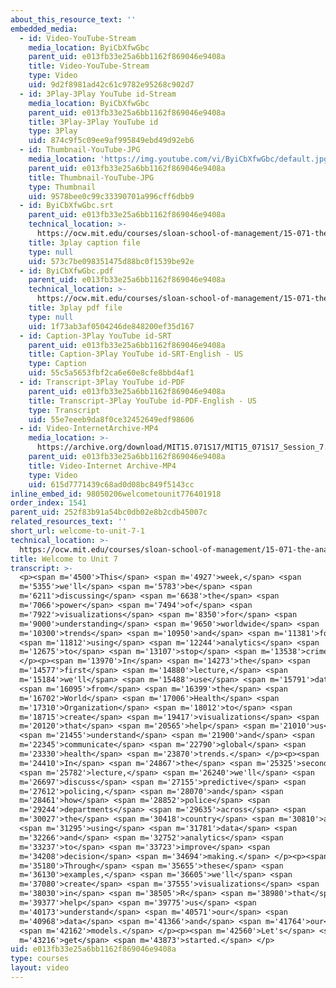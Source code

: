 ```yaml
---
about_this_resource_text: ''
embedded_media:
  - id: Video-YouTube-Stream
    media_location: ByiCbXfwGbc
    parent_uid: e013fb33e25a6bb1162f869046e9408a
    title: Video-YouTube-Stream
    type: Video
    uid: 9d2f8981ad42c61c9782e95268c902d7
  - id: 3Play-3Play YouTube id-Stream
    media_location: ByiCbXfwGbc
    parent_uid: e013fb33e25a6bb1162f869046e9408a
    title: 3Play-3Play YouTube id
    type: 3Play
    uid: 874c9f5c09ee9af995849ebd49d92eb6
  - id: Thumbnail-YouTube-JPG
    media_location: 'https://img.youtube.com/vi/ByiCbXfwGbc/default.jpg'
    parent_uid: e013fb33e25a6bb1162f869046e9408a
    title: Thumbnail-YouTube-JPG
    type: Thumbnail
    uid: 9578bee0c99c33390701a996cff6dbb9
  - id: ByiCbXfwGbc.srt
    parent_uid: e013fb33e25a6bb1162f869046e9408a
    technical_location: >-
      https://ocw.mit.edu/courses/sloan-school-of-management/15-071-the-analytics-edge-spring-2017/visualization/welcome-to-unit-7/welcome-to-unit-7-1/ByiCbXfwGbc.srt
    title: 3play caption file
    type: null
    uid: 573c7be098351475d88bc0f1539be92e
  - id: ByiCbXfwGbc.pdf
    parent_uid: e013fb33e25a6bb1162f869046e9408a
    technical_location: >-
      https://ocw.mit.edu/courses/sloan-school-of-management/15-071-the-analytics-edge-spring-2017/visualization/welcome-to-unit-7/welcome-to-unit-7-1/ByiCbXfwGbc.pdf
    title: 3play pdf file
    type: null
    uid: 1f73ab3af0504246de848200ef35d167
  - id: Caption-3Play YouTube id-SRT
    parent_uid: e013fb33e25a6bb1162f869046e9408a
    title: Caption-3Play YouTube id-SRT-English - US
    type: Caption
    uid: 55c5a5653fbf2ca6e60e8cfe8bbd4af1
  - id: Transcript-3Play YouTube id-PDF
    parent_uid: e013fb33e25a6bb1162f869046e9408a
    title: Transcript-3Play YouTube id-PDF-English - US
    type: Transcript
    uid: 55e7eeeb9da8f0ce32452649edf98606
  - id: Video-InternetArchive-MP4
    media_location: >-
      https://archive.org/download/MIT15.071S17/MIT15_071S17_Session_7.1.01_300k.mp4
    parent_uid: e013fb33e25a6bb1162f869046e9408a
    title: Video-Internet Archive-MP4
    type: Video
    uid: 615d7771439c68ad0d08bc849f5143cc
inline_embed_id: 98050206welcometounit776401918
order_index: 1541
parent_uid: 252f83b91a54bc0db02e8b2cdb45007c
related_resources_text: ''
short_url: welcome-to-unit-7-1
technical_location: >-
  https://ocw.mit.edu/courses/sloan-school-of-management/15-071-the-analytics-edge-spring-2017/visualization/welcome-to-unit-7/welcome-to-unit-7-1
title: Welcome to Unit 7
transcript: >-
  <p><span m='4500'>This</span> <span m='4927'>week,</span> <span
  m='5355'>we'll</span> <span m='5783'>be</span> <span
  m='6211'>discussing</span> <span m='6638'>the</span> <span
  m='7066'>power</span> <span m='7494'>of</span> <span
  m='7922'>visualizations</span> <span m='8350'>for</span> <span
  m='9000'>understanding</span> <span m='9650'>worldwide</span> <span
  m='10300'>trends</span> <span m='10950'>and</span> <span m='11381'>for</span>
  <span m='11812'>using</span> <span m='12244'>analytics</span> <span
  m='12675'>to</span> <span m='13107'>stop</span> <span m='13538'>crime.</span>
  </p><p><span m='13970'>In</span> <span m='14273'>the</span> <span
  m='14577'>first</span> <span m='14880'>lecture,</span> <span
  m='15184'>we'll</span> <span m='15488'>use</span> <span m='15791'>data</span>
  <span m='16095'>from</span> <span m='16399'>the</span> <span
  m='16702'>World</span> <span m='17006'>Health</span> <span
  m='17310'>Organization</span> <span m='18012'>to</span> <span
  m='18715'>create</span> <span m='19417'>visualizations</span> <span
  m='20120'>that</span> <span m='20565'>help</span> <span m='21010'>us</span>
  <span m='21455'>understand</span> <span m='21900'>and</span> <span
  m='22345'>communicate</span> <span m='22790'>global</span> <span
  m='23330'>health</span> <span m='23870'>trends.</span> </p><p><span
  m='24410'>In</span> <span m='24867'>the</span> <span m='25325'>second</span>
  <span m='25782'>lecture,</span> <span m='26240'>we'll</span> <span
  m='26697'>discuss</span> <span m='27155'>predictive</span> <span
  m='27612'>policing,</span> <span m='28070'>and</span> <span
  m='28461'>how</span> <span m='28852'>police</span> <span
  m='29244'>departments</span> <span m='29635'>across</span> <span
  m='30027'>the</span> <span m='30418'>country</span> <span m='30810'>are</span>
  <span m='31295'>using</span> <span m='31781'>data</span> <span
  m='32266'>and</span> <span m='32752'>analytics</span> <span
  m='33237'>to</span> <span m='33723'>improve</span> <span
  m='34208'>decision</span> <span m='34694'>making.</span> </p><p><span
  m='35180'>Through</span> <span m='35655'>these</span> <span
  m='36130'>examples,</span> <span m='36605'>we'll</span> <span
  m='37080'>create</span> <span m='37555'>visualizations</span> <span
  m='38030'>in</span> <span m='38505'>R</span> <span m='38980'>that</span> <span
  m='39377'>help</span> <span m='39775'>us</span> <span
  m='40173'>understand</span> <span m='40571'>our</span> <span
  m='40968'>data</span> <span m='41366'>and</span> <span m='41764'>our</span>
  <span m='42162'>models.</span> </p><p><span m='42560'>Let's</span> <span
  m='43216'>get</span> <span m='43873'>started.</span> </p>
uid: e013fb33e25a6bb1162f869046e9408a
type: courses
layout: video
---
```

